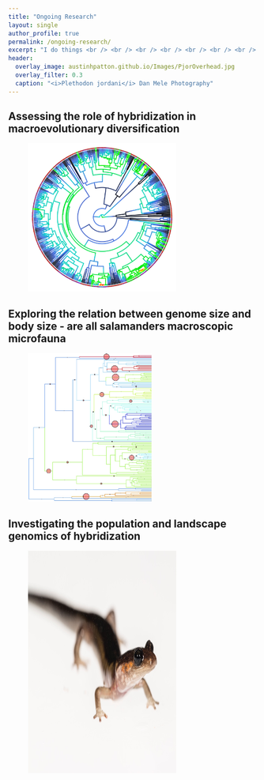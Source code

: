 ```yaml
---
title: "Ongoing Research"
layout: single
author_profile: true
permalink: /ongoing-research/
excerpt: "I do things <br /> <br /> <br /> <br /> <br /> <br /> <br /> <br />"
header:
  overlay_image: austinhpatton.github.io/Images/PjorOverhead.jpg
  overlay_filter: 0.3
  caption: "<i>Plethodon jordani</i> Dan Mele Photography"
---
```

<h2>Assessing the role of hybridization in macroevolutionary diversification</h2>
<figure>
<img src="/Images/HybDivers_Image.jpg" class="inline", height="300", width = "300">
</figure>

<h2>Exploring the relation between genome size and body size - are all salamanders macroscopic microfauna</h2>
<figure>
<img src="/Images/GenomeBodySize_Image.jpg" class="inline", height="300", width="250.171585">
</figure>

<h2>Investigating the population and landscape genomics of hybridization</h2>
<figure>
<img src="/Images/CompLangGenomics_Image.jpg" class="inline", height="450.17585", width="300">
</figure>
